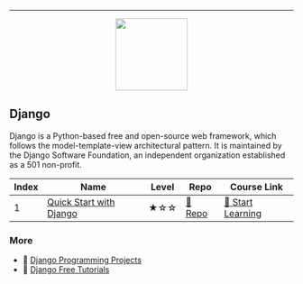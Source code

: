 
---

<div align="center">
<img width="128px" src="https://file.labex.io/path/5fCrFZGQGQMH.png">
</div>

## Django

Django is a Python-based free and open-source web framework, which follows the model-template-view architectural pattern. It is maintained by the Django Software Foundation, an independent organization established as a 501 non-profit.

|   Index | Name                                                | Level   | Repo                                                            | Course Link                                                          |
|---------|-----------------------------------------------------|---------|-----------------------------------------------------------------|----------------------------------------------------------------------|
|       1 | [Quick Start with Django](#quick-start-with-django) | ★☆☆     | [🔗 Repo](https://github.com/labex-labs/quick-start-with-django) | [🚀 Start Learning](https://labex.io/courses/quick-start-with-django) |

### More

- 🔗 [Django Programming Projects](https://github.com/labex-labs/awesome-programming-projects?tab=readme-ov-file#django)
- 🔗 [Django Free Tutorials](https://github.com/labex-labs/django-free-tutorials)

